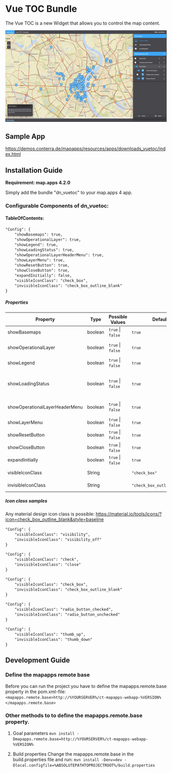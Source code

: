 # Vue TOC Bundle
The Vue TOC is a new Widget that allows you to control the map content.

![Screenshot App](https://github.com/conterra/mapapps-vuetoc/blob/master/screenshot.JPG)

## Sample App
https://demos.conterra.de/mapapps/resources/apps/downloads_vuetoc/index.html

## Installation Guide
**Requirement: map.apps 4.2.0**

Simply add the bundle "dn_vuetoc" to your map.apps 4 app.

### Configurable Components of dn_vuetoc:

#### TableOfContents:
```
"Config": {
    "showBasemaps": true,
    "showOperationalLayer": true,
    "showLegend": true,
    "showLoadingStatus": true,
    "showOperationalLayerHeaderMenu": true,
    "showLayerMenu": true,
    "showResetButton": true,
    "showCloseButton": true,
    "expandInitially": false,
    "visibleIconClass": "check_box",
    "invisibleIconClass": "check_box_outline_blank"
}
```

##### Properties
| Property                       | Type    | Possible Values                 | Default                         | Description                          |
|--------------------------------|---------|---------------------------------|---------------------------------|--------------------------------------|
| showBasemaps                   | boolean | ```true``` &#124; ```false```   | ```true```                      | Show basemaps                        |
| showOperationalLayer           | boolean | ```true``` &#124; ```false```   | ```true```                      | Show operational layers              |
| showLegend                     | boolean | ```true``` &#124; ```false```   | ```true```                      | Show legend                          |
| showLoadingStatus              | boolean | ```true``` &#124; ```false```   | ```true```                      | Show current loading status of layer |
| showOperationalLayerHeaderMenu | boolean | ```true``` &#124; ```false```   | ```true```                      | Show operational layer menu          |
| showLayerMenu                  | boolean | ```true``` &#124; ```false```   | ```true```                      | Show layer menu                      |
| showResetButton                | boolean | ```true``` &#124; ```false```   | ```true```                      | Show reset button                    |
| showCloseButton                | boolean | ```true``` &#124; ```false```   | ```true```                      | Show close menu                      |
| expandInitially                | boolean | ```true``` &#124; ```false```   | ```true```                      | Expands the tree                     |
| visibleIconClass               | String  |                                 | ```"check_box"```               | Visible icon class                   |
| invisibleIconClass             | String  |                                 | ```"check_box_outline_blank"``` | Invisible icon class                 |

##### Icon class samples
Any material design icon class is possible: https://material.io/tools/icons/?icon=check_box_outline_blank&style=baseline

```
"Config": {
    "visibleIconClass": "visibility",
    "invisibleIconClass": "visibility_off"
}
```
```
"Config": {
    "visibleIconClass": "check",
    "invisibleIconClass": "close"
}
```
```
"Config": {
    "visibleIconClass": "check_box",
    "invisibleIconClass": "check_box_outline_blank"
}
```
```
"Config": {
    "visibleIconClass": "radio_button_checked",
    "invisibleIconClass": "radio_button_unchecked"
}
```
```
"Config": {
    "visibleIconClass": "thumb_up",
    "invisibleIconClass": "thumb_down"
}
```

## Development Guide
### Define the mapapps remote base
Before you can run the project you have to define the mapapps.remote.base property in the pom.xml-file:
`<mapapps.remote.base>http://%YOURSERVER%/ct-mapapps-webapp-%VERSION%</mapapps.remote.base>`

### Other methods to to define the mapapps.remote.base property.
1. Goal parameters
`mvn install -Dmapapps.remote.base=http://%YOURSERVER%/ct-mapapps-webapp-%VERSION%`

2. Build properties
Change the mapapps.remote.base in the build.properties file and run:
`mvn install -Denv=dev -Dlocal.configfile=%ABSOLUTEPATHTOPROJECTROOT%/build.properties`
